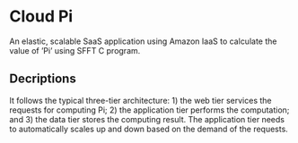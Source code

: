 # Cloud Pi
An elastic, scalable SaaS application using Amazon IaaS to calculate the value of ’Pi’ using SFFT C program.

## Decriptions
It follows the typical three-tier architecture: 1) the web tier services the requests for computing Pi; 2) the
application tier performs the computation; and 3) the data tier stores the computing result. The
application tier needs to automatically scales up and down based on the demand of the requests.

